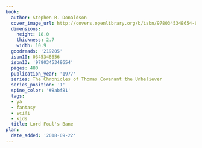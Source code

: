 ```yaml
---
book:
  author: Stephen R. Donaldson
  cover_image_url: http://covers.openlibrary.org/b/isbn/9780345348654-L.jpg
  dimensions:
    height: 18.0
    thickness: 2.7
    width: 10.9
  goodreads: '219205'
  isbn10: 0345348656
  isbn13: '9780345348654'
  pages: 480
  publication_year: '1977'
  series: The Chronicles of Thomas Covenant the Unbeliever
  series_position: '1'
  spine_color: '#8abf81'
  tags:
  - ya
  - fantasy
  - scifi
  - kids
  title: Lord Foul's Bane
plan:
  date_added: '2018-09-22'
---
```

